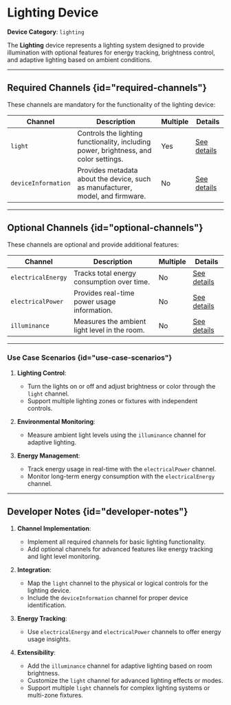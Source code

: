 # Lighting Device

**Device Category**: `lighting`

The **Lighting** device represents a lighting system designed to provide illumination with optional features for energy tracking, brightness control, and adaptive lighting based on ambient conditions.

---

## Required Channels {id="required-channels"}

These channels are mandatory for the functionality of the lighting device:

| **Channel**         | **Description**                                                                       | **Multiple** | **Details**                                |
|---------------------|---------------------------------------------------------------------------------------|--------------|--------------------------------------------|
| `light`             | Controls the lighting functionality, including power, brightness, and color settings. | Yes          | [See details](LightChannel.md)             |
| `deviceInformation` | Provides metadata about the device, such as manufacturer, model, and firmware.        | No           | [See details](DeviceInformationChannel.md) |

---

## Optional Channels {id="optional-channels"}

These channels are optional and provide additional features:

| **Channel**        | **Description**                               | **Multiple** | **Details**                               |
|--------------------|-----------------------------------------------|--------------|-------------------------------------------|
| `electricalEnergy` | Tracks total energy consumption over time.    | No           | [See details](ElectricalEnergyChannel.md) |
| `electricalPower`  | Provides real-time power usage information.   | No           | [See details](ElectricalPowerChannel.md)  |
| `illuminance`      | Measures the ambient light level in the room. | No           | [See details](IlluminanceChannel.md)      |

---

### Use Case Scenarios {id="use-case-scenarios"}

1. **Lighting Control**:
   - Turn the lights on or off and adjust brightness or color through the `light` channel.
   - Support multiple lighting zones or fixtures with independent controls.

2. **Environmental Monitoring**:
   - Measure ambient light levels using the `illuminance` channel for adaptive lighting.

3. **Energy Management**:
   - Track energy usage in real-time with the `electricalPower` channel.
   - Monitor long-term energy consumption with the `electricalEnergy` channel.

---

## Developer Notes {id="developer-notes"}

1. **Channel Implementation**:
   - Implement all required channels for basic lighting functionality.
   - Add optional channels for advanced features like energy tracking and light level monitoring.

2. **Integration**:
   - Map the `light` channel to the physical or logical controls for the lighting device.
   - Include the `deviceInformation` channel for proper device identification.

3. **Energy Tracking**:
   - Use `electricalEnergy` and `electricalPower` channels to offer energy usage insights.

4. **Extensibility**:
   - Add the `illuminance` channel for adaptive lighting based on room brightness.
   - Customize the `light` channel for advanced lighting effects or modes.
   - Support multiple `light` channels for complex lighting systems or multi-zone fixtures.

